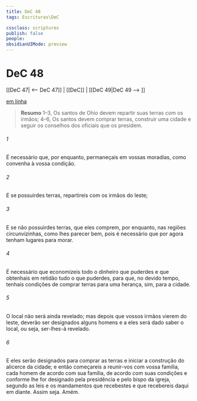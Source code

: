 ```yaml
---
title: DeC 48
tags: Escrituras\DeC

cssclass: scriptures
publish: false
people:
obsidianUIMode: preview
---
```


# DeC 48
[[DeC 47| <-- DeC 47]] | [[DeC]] | [[DeC 49|DeC 49 --> ]]

[em linha](https://churchofjesuschrist.org/study/scriptures/dc-testament/dc/48?lang=por)

> __Resumo__
1–3, Os santos de Ohio devem repartir suas terras com os irmãos; 4–6, Os santos devem comprar terras, construir uma cidade e seguir os conselhos dos oficiais que os presidem.

###### 1 
É necessário que, por enquanto, permaneçais em vossas moradias, como convenha à vossa condição.

###### 2 
E se possuirdes terras, repartireis com os irmãos do leste;

###### 3 
E se não possuirdes terras, que eles comprem, por enquanto, nas regiões circunvizinhas, como lhes parecer bem, pois é necessário que por agora tenham lugares para morar.

###### 4 
É necessário que economizeis todo o dinheiro que puderdes e que obtenhais em retidão tudo o que puderdes, para que, no devido tempo, tenhais condições de comprar terras para uma herança, sim, para a cidade.

###### 5 
O local não será ainda revelado; mas depois que vossos irmãos vierem do leste, deverão ser designados alguns homens e a eles será dado saber o local, ou seja, ser-lhes-á revelado.

###### 6 
E eles serão designados para comprar as terras e iniciar a construção do alicerce da cidade; e então começareis a reunir-vos com vossa família, cada homem de acordo com sua família, de acordo com suas condições e conforme lhe for designado pela presidência e pelo bispo da igreja, segundo as leis e os mandamentos que recebestes e que recebereis daqui em diante. Assim seja. Amém.

